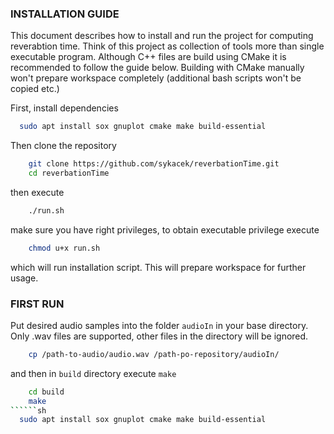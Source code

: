 ### INSTALLATION GUIDE 
This document describes how to install and run the project for computing reverabtion time. 
Think of this project as collection of tools more than single executable program. Although C++ files are build using CMake it is recommended to follow the guide below. Building with CMake manually won't prepare workspace completely (additional bash scripts won't be copied etc.)

First, install dependencies
```sh
  sudo apt install sox gnuplot cmake make build-essential
```

Then clone the repository

```sh
    git clone https://github.com/sykacek/reverbationTime.git
    cd reverbationTime
```
then execute
```sh
    ./run.sh
```
make sure you have right privileges, to obtain executable privilege execute
```sh
    chmod u+x run.sh
```
which will run installation script. This will prepare workspace for further usage.

### FIRST RUN
Put desired audio samples into the folder `audioIn` in your base directory. Only .wav files are supported, other files in the directory will be ignored.
```sh
    cp /path-to-audio/audio.wav /path-po-repository/audioIn/
```

and then in `build` directory execute `make`
```sh
    cd build
    make
``````sh
  sudo apt install sox gnuplot cmake make build-essential
  ```
